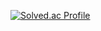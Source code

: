 [![Solved.ac Profile](http://mazassumnida.wtf/api/generate_badge?boj=백준아이디)](https://solved.ac/백준아이디)
